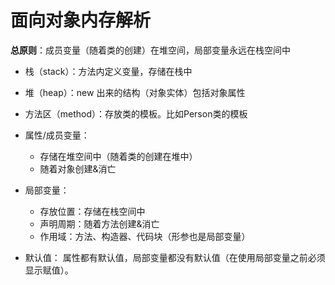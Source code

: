 
# 面向对象内存解析
**总原则**：成员变量（随着类的创建）在堆空间，局部变量永远在栈空间中  
* 栈（stack）：方法内定义变量，存储在栈中  
* 堆（heap）：new 出来的结构（对象实体）包括对象属性  
* 方法区（method）：存放类的模板。比如Person类的模板  

* 属性/成员变量：
  * 存储在堆空间中（随着类的创建在堆中）
  * 随着对象创建&消亡

* 局部变量：
  * 存放位置：存储在栈空间中
  * 声明周期：随着方法创建&消亡
  * 作用域：方法、构造器、代码块（形参也是局部变量）

* 默认值：
属性都有默认值，局部变量都没有默认值（在使用局部变量之前必须显示赋值）。

